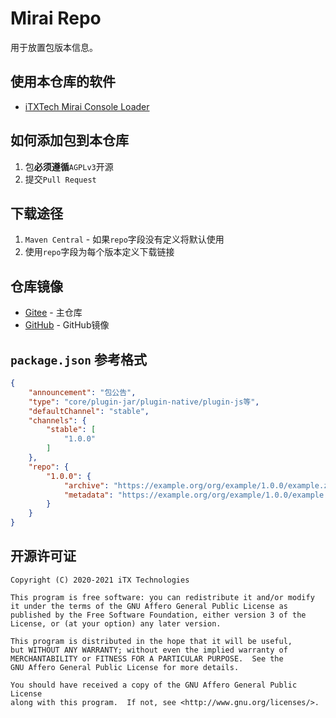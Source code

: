 # Mirai Repo

用于放置包版本信息。

## 使用本仓库的软件

* [iTXTech Mirai Console Loader](https://github.com/iTXTech/mirai-console-loader)

## 如何添加包到本仓库

1. 包**必须遵循**`AGPLv3`开源
1. 提交`Pull Request`

## 下载途径

1. `Maven Central` - 如果`repo`字段没有定义将默认使用
1. 使用`repo`字段为每个版本定义下载链接

## 仓库镜像

* [Gitee](https://gitee.com/peratx/mirai-repo) - 主仓库
* [GitHub](https://github.com/project-mirai/mirai-repo-mirror) - GitHub镜像

## `package.json` 参考格式

```json
{
    "announcement": "包公告",
    "type": "core/plugin-jar/plugin-native/plugin-js等",
    "defaultChannel": "stable",
    "channels": {
        "stable": [
            "1.0.0"
        ]
    },
    "repo": {
        "1.0.0": {
            "archive": "https://example.org/org/example/1.0.0/example.zip",
            "metadata": "https://example.org/org/example/1.0.0/example.metadata"
        }
    }
}
```


## 开源许可证

    Copyright (C) 2020-2021 iTX Technologies

    This program is free software: you can redistribute it and/or modify
    it under the terms of the GNU Affero General Public License as
    published by the Free Software Foundation, either version 3 of the
    License, or (at your option) any later version.

    This program is distributed in the hope that it will be useful,
    but WITHOUT ANY WARRANTY; without even the implied warranty of
    MERCHANTABILITY or FITNESS FOR A PARTICULAR PURPOSE.  See the
    GNU Affero General Public License for more details.

    You should have received a copy of the GNU Affero General Public License
    along with this program.  If not, see <http://www.gnu.org/licenses/>.
